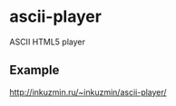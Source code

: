 ascii-player
============

ASCII HTML5 player

Example
-------
http://inkuzmin.ru/~inkuzmin/ascii-player/
